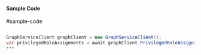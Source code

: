 #### Sample Code
#sample-code 

```C#

GraphServiceClient graphClient = new GraphServiceClient();
var privilegedRoleAssignments = await graphClient.PrivilegedRoleAssignments.Request().GetAsync();
*** 

```